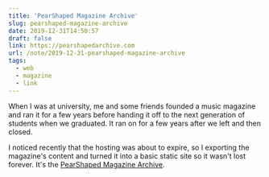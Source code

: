 ```yaml
---
title: 'PearShaped Magazine Archive'
slug: pearshaped-magazine-archive
date: 2019-12-31T14:50:57
draft: false
link: https://pearshapedarchive.com
url: /note/2019-12-31-pearshaped-magazine-archive
tags:
  - web
  - magazine
  - link
---
```


When I was at university, me and some friends founded a music magazine and ran it for a few years before handing it off to the next generation of students when we graduated. It ran on for a few years after we left and then closed.

I noticed recently that the hosting was about to expire, so I exporting the magazine's content and turned it into a basic static site so it wasn't lost forever. It's the [PearShaped Magazine Archive](https://pearshapedarchive.com).
